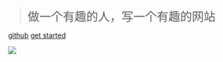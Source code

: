 > <font size="5">做一个有趣的人，写一个有趣的网站</font>

[github](https://github.com/Chalice-G/inspire)
[get started](/README.md)

![](_media/bg1.png)